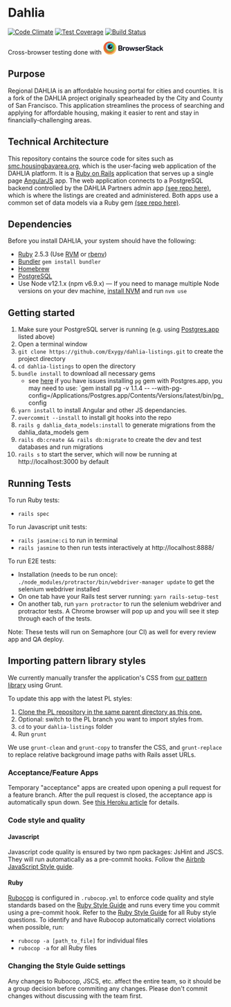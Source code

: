 # Dahlia

[![Code Climate](https://codeclimate.com/github/Exygy/dahlia-listings/badges/gpa.svg)](https://codeclimate.com/github/Exygy/dahlia-listings)
[![Test Coverage](https://codeclimate.com/github/Exygy/dahlia-listings/badges/coverage.svg)](https://codeclimate.com/github/Exygy/dahlia-listings/coverage)
[![Build Status](https://semaphoreci.com/api/v1/exygy/dahlia-listings-full/branches/master/badge.svg)](https://semaphoreci.com/exygy/dahlia-listings)


Cross-browser testing done with <a href="https://www.browserstack.com/"><img src="./Browserstack-logo@2x.png?raw=true" height="30" ></a>

## Purpose

Regional DAHLIA is an affordable housing portal for cities and counties. It is a fork of the DAHLIA project originally spearheaded by the City and County of San Francisco. This application streamlines the process of searching and applying for affordable housing, making it easier to rent and stay in financially-challenging areas.

## Technical Architecture

This repository contains the source code for sites such as [smc.housingbayarea.org](https://smc.housingbayarea.org), which is the user-facing web application of the DAHLIA platform. It is a [Ruby on Rails](http://rubyonrails.org/) application that serves up a single page [AngularJS](https://angularjs.org/) app. The web application connects to a PostgreSQL backend controlled by the DAHLIA Partners admin app [(see repo here)](https://github.com/Exygy/dahlia-admin), which is where the listings are created and administered. Both apps use a common set of data models via a Ruby gem [(see repo here)](https://github.com/Exygy/dahlia_data_models).

## Dependencies

Before you install DAHLIA, your system should have the following:

- [Ruby](https://www.ruby-lang.org/en/documentation/installation/) 2.5.3 (Use [RVM](https://rvm.io/rvm/install) or [rbenv](https://github.com/rbenv/rbenv))
- [Bundler](https://github.com/bundler/bundler) `gem install bundler`
- [Homebrew](http://brew.sh)
- [PostgreSQL](https://postgresapp.com/)
- Use Node v12.1.x (npm v6.9.x) — If you need to manage multiple Node versions on your dev machine, [install NVM]((https://github.com/nvm-sh/nvm)) and run `nvm use`

## Getting started

1. Make sure your PostgreSQL server is running (e.g. using [Postgres.app](https://postgresapp.com/) listed above)
1. Open a terminal window
1. `git clone https://github.com/Exygy/dahlia-listings.git` to create the project directory
1. `cd dahlia-listings` to open the directory
1. `bundle install` to download all necessary gems
    - see [here](https://stackoverflow.com/a/19850273/260495) if you have issues installing `pg` gem with Postgres.app, you may need to use: `gem install pg -v 1.1.4 -- --with-pg-config=/Applications/Postgres.app/Contents/Versions/latest/bin/pg_config
1. `yarn install` to install Angular and other JS dependancies.
1. `overcommit --install` to install git hooks into the repo
1. `rails g dahlia_data_models:install` to generate migrations from the dahlia_data_models gem
1. `rails db:create && rails db:migrate` to create the dev and test databases and run migrations
1. `rails s` to start the server, which will now be running at http://localhost:3000 by default

## Running Tests

To run Ruby tests:
- `rails spec`

To run Javascript unit tests:
- `rails jasmine:ci` to run in terminal
- `rails jasmine` to then run tests interactively at http://localhost:8888/

To run E2E tests:
- Installation (needs to be run once): `./node_modules/protractor/bin/webdriver-manager update` to get the selenium webdriver installed
- On one tab have your Rails test server running: `yarn rails-setup-test`
- On another tab, run `yarn protractor` to run the selenium webdriver and protractor tests. A Chrome browser will pop up and you will see it step through each of the tests.

Note: These tests will run on Semaphore (our CI) as well for every review app and QA deploy.

## Importing pattern library styles

We currently manually transfer the application's CSS from [our pattern library](https://github.com/Exygy/sf-dahlia-pattern-library) using Grunt.

To update this app with the latest PL styles:

1. [Clone the PL repository in the same parent directory as this one.](https://github.com/Exygy/sf-dahlia-pattern-library)
2. Optional: switch to the PL branch you want to import styles from.
3. `cd` to your `dahlia-listings` folder
4. Run `grunt`

We use `grunt-clean` and `grunt-copy` to transfer the CSS, and `grunt-replace` to replace relative background image paths with Rails asset URLs.

### Acceptance/Feature Apps

Temporary "acceptance" apps are created upon opening a pull request for a feature branch. After the pull request is closed, the acceptance app is automatically spun down. See [this Heroku article](https://devcenter.heroku.com/articles/github-integration-review-apps) for details.


### Code style and quality

#### Javascript

Javascript code quality is ensured by two npm packages: JsHint and JSCS. They will run automatically as a pre-commit hooks. Follow the [Airbnb JavaScript Style guide](http://nerds.airbnb.com/our-javascript-style-guide/).

#### Ruby
[Rubocop](https://github.com/bbatsov/rubocop) is configured in `.rubocop.yml` to enforce code quality and style standards based on the [Ruby Style Guide](https://github.com/bbatsov/ruby-style-guide) and runs every time you commit using a pre-commit hook. Refer to the [Ruby Style Guide](https://github.com/bbatsov/ruby-style-guide) for all Ruby style questions.
To identify and have Rubocop automatically correct violations when possible, run:

* `rubocop -a [path_to_file]` for individual files
* `rubocop -a` for all Ruby files

### Changing the Style Guide settings
Any changes to Rubocop, JSCS, etc. affect the entire team, so it should be a group decision before commiting any changes. Please don't commit changes without discussing with the team first.